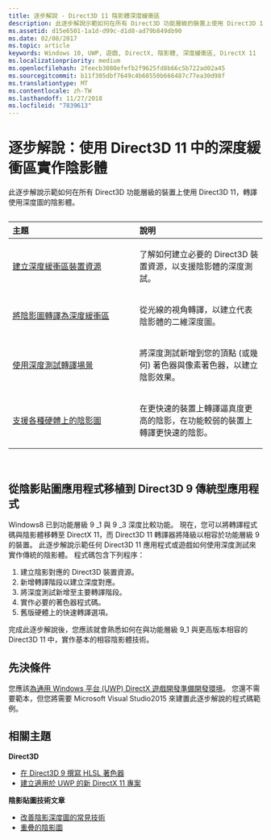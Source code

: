 ```yaml
---
title: 逐步解說 - Direct3D 11 陰影體深度緩衝區
description: 此逐步解說示範如何在所有 Direct3D 功能層級的裝置上使用 Direct3D 11，轉譯使用深度圖的陰影體。
ms.assetid: d15e6501-1a1d-d99c-d1d8-ad79b849db90
ms.date: 02/08/2017
ms.topic: article
keywords: Windows 10, UWP, 遊戲, DirectX, 陰影體, 深度緩衝區, DirectX 11
ms.localizationpriority: medium
ms.openlocfilehash: 2feecb3080efefb2f9625fd8b66c5b722ad02a45
ms.sourcegitcommit: b11f305dbf7649c4b68550b666487c77ea30d98f
ms.translationtype: MT
ms.contentlocale: zh-TW
ms.lasthandoff: 11/27/2018
ms.locfileid: "7839613"
---
```

# <a name="walkthrough-implement-shadow-volumes-using-depth-buffers-in-direct3d-11"></a>逐步解說：使用 Direct3D 11 中的深度緩衝區實作陰影體



此逐步解說示範如何在所有 Direct3D 功能層級的裝置上使用 Direct3D 11，轉譯使用深度圖的陰影體。
## 
<table>
<colgroup>
<col width="50%" />
<col width="50%" />
</colgroup>
<thead>
<tr class="header">
<th align="left">主題</th>
<th align="left">說明</th>
</tr>
</thead>
<tbody>
<tr class="odd">
<td align="left"><p><a href="create-depth-buffer-resource--view--and-sampler-state.md">建立深度緩衝區裝置資源</a></p></td>
<td align="left"><p>了解如何建立必要的 Direct3D 裝置資源，以支援陰影體的深度測試。</p></td>
</tr>
<tr class="even">
<td align="left"><p><a href="render-the-shadow-map-to-the-depth-buffer.md">將陰影圖轉譯為深度緩衝區</a></p></td>
<td align="left"><p>從光線的視角轉譯，以建立代表陰影體的二維深度圖。</p></td>
</tr>
<tr class="odd">
<td align="left"><p><a href="render-the-scene-with-depth-testing.md">使用深度測試轉譯場景</a></p></td>
<td align="left"><p>將深度測試新增到您的頂點 (或幾何) 著色器與像素著色器，以建立陰影效果。</p></td>
</tr>
<tr class="even">
<td align="left"><p><a href="target-a-range-of-hardware.md">支援各種硬體上的陰影圖</a></p></td>
<td align="left"><p>在更快速的裝置上轉譯逼真度更高的陰影，在功能較弱的裝置上轉譯更快速的陰影。</p></td>
</tr>
</tbody>
</table>

 

## <a name="shadow-mapping-application-to-direct3d-9-desktop-porting"></a>從陰影貼圖應用程式移植到 Direct3D 9 傳統型應用程式


Windows8 已到功能層級 9 \_1 與 9 \_3 深度比較功能。 現在，您可以將轉譯程式碼與陰影體移轉至 DirectX 11，而 Direct3D 11 轉譯器將降級以相容於功能層級 9 的裝置。 此逐步解說示範任何 Direct3D 11 應用程式或遊戲如何使用深度測試來實作傳統的陰影體。 程式碼包含下列程序：

1.  建立陰影對應的 Direct3D 裝置資源。
2.  新增轉譯階段以建立深度對應。
3.  將深度測試新增至主要轉譯階段。
4.  實作必要的著色器程式碼。
5.  舊版硬體上的快速轉譯選項。

完成此逐步解說後，您應該就會熟悉如何在與功能層級 9\_1 與更高版本相容的 Direct3D 11 中，實作基本的相容陰影體技術。

## <a name="prerequisites"></a>先決條件


您應該[為通用 Windows 平台 (UWP) DirectX 遊戲開發準備開發環境](prepare-your-dev-environment-for-windows-store-directx-game-development.md)。 您還不需要範本，但您將需要 Microsoft Visual Studio2015 來建置此逐步解說的程式碼範例。

## <a name="related-topics"></a>相關主題


**Direct3D**

* [在 Direct3D 9 撰寫 HLSL 著色器](https://msdn.microsoft.com/library/windows/desktop/bb944006)
* [建立適用於 UWP 的新 DirectX 11 專案](user-interface.md)

**陰影貼圖技術文章**

* [改善陰影深度圖的常見技術](https://msdn.microsoft.com/library/windows/desktop/ee416324)
* [重疊的陰影圖](https://msdn.microsoft.com/library/windows/desktop/ee416307)

 

 




